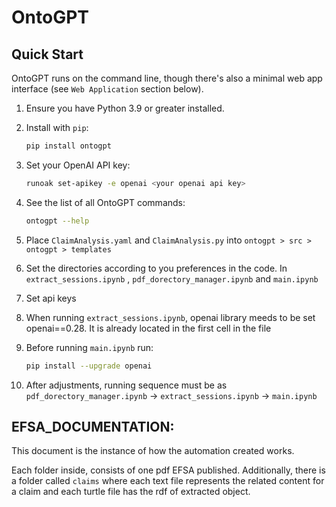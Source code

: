 # OntoGPT

## Quick Start

OntoGPT runs on the command line, though there's also a minimal web app interface (see `Web Application` section below).

1. Ensure you have Python 3.9 or greater installed.
2. Install with `pip`:

    ```bash
    pip install ontogpt
    ```

3. Set your OpenAI API key:

    ```bash
    runoak set-apikey -e openai <your openai api key>
    ```

4. See the list of all OntoGPT commands:

    ```bash
    ontogpt --help
    ```

5. Place `ClaimAnalysis.yaml` and `ClaimAnalysis.py` into `ontogpt > src > ontogpt > templates`

6. Set the directories according to you preferences in the code. In `extract_sessions.ipynb` , `pdf_dorectory_manager.ipynb` and `main.ipynb`
7. Set api keys
8. When running `extract_sessions.ipynb`, openai library meeds to be set openai==0.28. It is already located in the first cell in the file
9.  Before running `main.ipynb` run:
    ```bash
    pip install --upgrade openai
    ```

10. After adjustments, running sequence must be as `pdf_dorectory_manager.ipynb` -> `extract_sessions.ipynb` -> `main.ipynb`


## EFSA_DOCUMENTATION:

This document is the instance of how the automation created works.

Each folder inside, consists of one pdf EFSA published. Additionally, there is a folder called `claims` where each text file represents the  related content for a claim and each turtle file has the rdf of extracted object.

